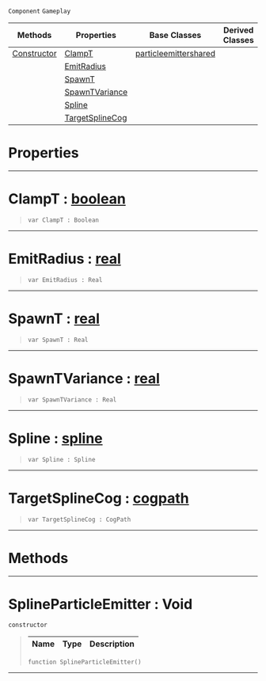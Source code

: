  `Component` `Gameplay`



|Methods|Properties|Base Classes|Derived Classes|
|---|---|---|---|
|[ Constructor](https://github.com/ZilchEngine/ZilchDocs/blob/master/code_reference/class_reference/splineparticleemitter.markdown#splineparticleemitter-vo)|[ ClampT](https://github.com/ZilchEngine/ZilchDocs/blob/master/code_reference/class_reference/splineparticleemitter.markdown#clampt-zilch-engine-docum)|[particleemittershared](https://github.com/ZilchEngine/ZilchDocs/blob/master/code_reference/class_reference/particleemittershared.markdown)| |
| |[ EmitRadius](https://github.com/ZilchEngine/ZilchDocs/blob/master/code_reference/class_reference/splineparticleemitter.markdown#emitradius-zilch-engine-d)| | |
| |[ SpawnT](https://github.com/ZilchEngine/ZilchDocs/blob/master/code_reference/class_reference/splineparticleemitter.markdown#spawnt-zilch-engine-docum)| | |
| |[ SpawnTVariance](https://github.com/ZilchEngine/ZilchDocs/blob/master/code_reference/class_reference/splineparticleemitter.markdown#spawntvariance-zilch-engi)| | |
| |[ Spline](https://github.com/ZilchEngine/ZilchDocs/blob/master/code_reference/class_reference/splineparticleemitter.markdown#spline-zilch-engine-docum)| | |
| |[ TargetSplineCog](https://github.com/ZilchEngine/ZilchDocs/blob/master/code_reference/class_reference/splineparticleemitter.markdown#targetsplinecog-zilch-eng)| | |


 #  Properties


---  
 #  ClampT : [boolean](https://github.com/ZilchEngine/ZilchDocs/blob/master/code_reference/nada_base_types/boolean.markdown)

> 
> ``` lang=cpp, name=Nada
> var ClampT : Boolean


---  
 #  EmitRadius : [real](https://github.com/ZilchEngine/ZilchDocs/blob/master/code_reference/nada_base_types/real.markdown)

> 
> ``` lang=cpp, name=Nada
> var EmitRadius : Real


---  
 #  SpawnT : [real](https://github.com/ZilchEngine/ZilchDocs/blob/master/code_reference/nada_base_types/real.markdown)

> 
> ``` lang=cpp, name=Nada
> var SpawnT : Real


---  
 #  SpawnTVariance : [real](https://github.com/ZilchEngine/ZilchDocs/blob/master/code_reference/nada_base_types/real.markdown)

> 
> ``` lang=cpp, name=Nada
> var SpawnTVariance : Real


---  
 #  Spline : [spline](https://github.com/ZilchEngine/ZilchDocs/blob/master/code_reference/class_reference/spline.markdown)

> 
> ``` lang=cpp, name=Nada
> var Spline : Spline


---  
 #  TargetSplineCog : [cogpath](https://github.com/ZilchEngine/ZilchDocs/blob/master/code_reference/class_reference/cogpath.markdown)

> 
> ``` lang=cpp, name=Nada
> var TargetSplineCog : CogPath


---  
 #  Methods


---  
 #  SplineParticleEmitter : Void

 `constructor`

> 
> |Name|Type|Description|
> |---|---|---|
> ``` lang=cpp, name=Nada
> function SplineParticleEmitter()
> ``` 


---  
 

 